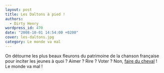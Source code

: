 ```yaml
---
layout: post
title: Les Daltons à pied !
authors:
  - Dirty Henry
wordpress_id: 470
date: "2008-10-01 14:54:00 +0200"
cover: les-daltons.jpg
category: Le monde va mal
---
```


On détourne les plus beaux fleurons du patrimoine de la chanson française pour
inciter les jeunes à quoi ? Aimer ? Rire ? Voter ? Non,
[faire du cheval](https://www.youtube.com/watch?v=nnHzxgA_uck) ! Le monde va
mal !
